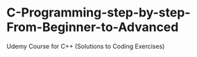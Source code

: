 # C-Programming-step-by-step-From-Beginner-to-Advanced
Udemy Course for C++ (Solutions to Coding Exercises)
